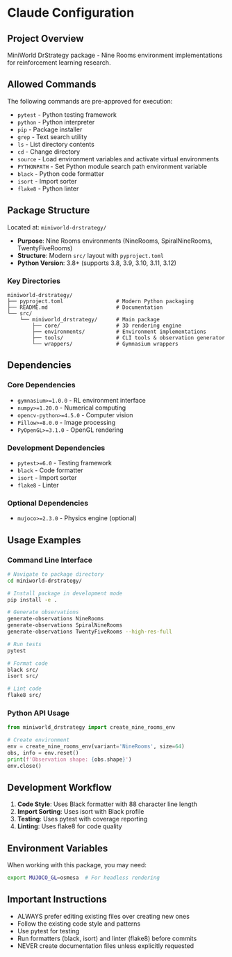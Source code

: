 # Claude Configuration

## Project Overview
MiniWorld DrStrategy package - Nine Rooms environment implementations for reinforcement learning research.

## Allowed Commands

The following commands are pre-approved for execution:

- `pytest` - Python testing framework
- `python` - Python interpreter 
- `pip` - Package installer
- `grep` - Text search utility
- `ls` - List directory contents
- `cd` - Change directory
- `source` - Load environment variables and activate virtual environments
- `PYTHONPATH` - Set Python module search path environment variable
- `black` - Python code formatter
- `isort` - Import sorter
- `flake8` - Python linter

## Package Structure

Located at: `miniworld-drstrategy/`
- **Purpose**: Nine Rooms environments (NineRooms, SpiralNineRooms, TwentyFiveRooms)
- **Structure**: Modern `src/` layout with `pyproject.toml`
- **Python Version**: 3.8+ (supports 3.8, 3.9, 3.10, 3.11, 3.12)

### Key Directories
```
miniworld-drstrategy/
├── pyproject.toml                 # Modern Python packaging
├── README.md                      # Documentation
└── src/
    └── miniworld_drstrategy/      # Main package
        ├── core/                  # 3D rendering engine
        ├── environments/          # Environment implementations
        ├── tools/                 # CLI tools & observation generator
        └── wrappers/              # Gymnasium wrappers
```

## Dependencies

### Core Dependencies
- `gymnasium>=1.0.0` - RL environment interface
- `numpy>=1.20.0` - Numerical computing
- `opencv-python>=4.5.0` - Computer vision
- `Pillow>=8.0.0` - Image processing
- `PyOpenGL>=3.1.0` - OpenGL rendering

### Development Dependencies
- `pytest>=6.0` - Testing framework
- `black` - Code formatter
- `isort` - Import sorter
- `flake8` - Linter

### Optional Dependencies
- `mujoco>=2.3.0` - Physics engine (optional)

## Usage Examples

### Command Line Interface
```bash
# Navigate to package directory
cd miniworld-drstrategy/

# Install package in development mode
pip install -e .

# Generate observations
generate-observations NineRooms
generate-observations SpiralNineRooms  
generate-observations TwentyFiveRooms --high-res-full

# Run tests
pytest

# Format code
black src/
isort src/

# Lint code
flake8 src/
```

### Python API Usage
```python
from miniworld_drstrategy import create_nine_rooms_env

# Create environment
env = create_nine_rooms_env(variant='NineRooms', size=64)
obs, info = env.reset()
print(f'Observation shape: {obs.shape}')
env.close()
```

## Development Workflow

1. **Code Style**: Uses Black formatter with 88 character line length
2. **Import Sorting**: Uses isort with Black profile
3. **Testing**: Uses pytest with coverage reporting
4. **Linting**: Uses flake8 for code quality

## Environment Variables

When working with this package, you may need:
```bash
export MUJOCO_GL=osmesa  # For headless rendering
```

## Important Instructions

- ALWAYS prefer editing existing files over creating new ones
- Follow the existing code style and patterns
- Use pytest for testing
- Run formatters (black, isort) and linter (flake8) before commits
- NEVER create documentation files unless explicitly requested